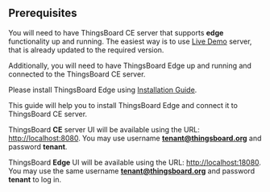 ## Prerequisites

You will need to have ThingsBoard CE server that supports **edge** functionality up and running.
The easiest way is to use [Live Demo](https://demo.thingsboard.io/signup) server, that is already updated to the required version.

Additionally, you will need to have ThingsBoard Edge up and running and connected to the ThingsBoard CE server.

Please install ThingsBoard Edge using [Installation Guide](/docs/edge/install/installation-options/).

This guide will help you to install ThingsBoard Edge and connect it to ThingsBoard CE server.

ThingsBoard **CE** server UI will be available using the URL: [http://localhost:8080](http://localhost:8080).
You may use username **tenant@thingsboard.org** and password **tenant**.

ThingsBoard **Edge** UI will be available using the URL: [http://localhost:18080](http://localhost:18080).
You may use the same username **tenant@thingsboard.org** and password **tenant** to log in.
